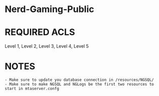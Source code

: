 Nerd-Gaming-Public
==================


REQUIRED ACLS
=======
Level 1, 
Level 2, 
Level 3, 
Level 4, 
Level 5


NOTES
======
    - Make sure to update you database connection in /resources/NGSQL/
    - Make sure to make NGSQL and NGLogs be the first two resources to start in mtaserver.confg
